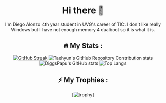 <!--
**DiggsPapu/DiggsPapu** is a ✨ _special_ ✨ repository because its `README.md` (this file) appears on your GitHub profile.

Here are some ideas to get you started:

- 🔭 I’m currently working on ...
- 🌱 I’m currently learning ...
- 👯 I’m looking to collaborate on ...
- 🤔 I’m looking for help with ...
- 💬 Ask me about ...
- 📫 How to reach me: ...
- 😄 Pronouns: ...
- ⚡ Fun fact: ...
-->
<div align="center">
  
 # Hi there 👋

I'm Diego Alonzo 4th year student in UVG's career of TIC. I don't like really Windows but I have not enough memory 4 dualboot so it is what it is.
  
## :fire: My Stats :

[![GitHub Streak](http://github-readme-streak-stats.herokuapp.com?user=diggspapu&theme=dark&background=000000)](https://git.io/streak-stats)
![Taehyun's GitHub Repository Contribution stats](https://github-contributor-stats.vercel.app/api?username=diggspapu)
![DiggsPapu's GitHub stats](https://github-readme-stats.vercel.app/api?username=diggspapu&show=reviews,discussions_started,discussions_answered,prs_merged,prs_merged_percentage)
![Top Langs](https://github-readme-stats.vercel.app/api/top-langs/?username=diggspapu&layout=compact&theme=dracula&hide=html,css,kotlin&count_private=true)
## ⚡ My Trophies :
[![trophy](https://github-profile-trophy.vercel.app/?username=diggspapu&theme=dark)]
</div>
